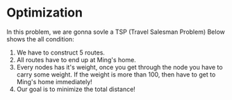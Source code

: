 # Optimization
In this problem, we are gonna sovle a TSP (Travel Salesman Problem)
Below shows the all condition:
1. We have to construct 5 routes.
2. All routes have to end up at Ming's home.
3. Every nodes has it's weight, once you get through the node you have to carry some weight. If the weight is more than 100, then have to get to Ming's home immediately!
4. Our goal is to minimize the total distance!
